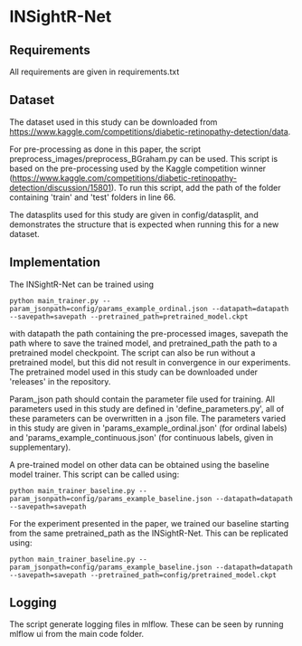 # INSightR-Net

## Requirements

All requirements are given in requirements.txt 

## Dataset

The dataset used in this study can be downloaded from https://www.kaggle.com/competitions/diabetic-retinopathy-detection/data. 

For pre-processing as done in this paper, the script preprocess_images/preprocess_BGraham.py can be used. This script is based on the pre-processing used by the Kaggle competition winner (https://www.kaggle.com/competitions/diabetic-retinopathy-detection/discussion/15801). To run this script, add the path of the folder containing 'train' and 'test' folders in line 66.  

The datasplits used for this study are given in config/datasplit, and demonstrates the structure that is expected when running this for a new dataset.

## Implementation

The INSightR-Net can be trained using

    python main_trainer.py --param_jsonpath=config/params_example_ordinal.json --datapath=datapath --savepath=savepath --pretrained_path=pretrained_model.ckpt

with datapath the path containing the pre-processed images, savepath the path where to save the trained model, and pretrained_path the path to a pretrained model checkpoint. The script can also be run without a pretrained model, but this did not result in convergence in our experiments. The pretrained model used in this study can be downloaded under 'releases' in the repository.

Param_json path should contain the parameter file used for training. All parameters used in this study are defined in 'define_parameters.py', all of these parameters can be overwritten in a .json file. The parameters varied in this study are given in 'params_example_ordinal.json' (for ordinal labels) and 'params_example_continuous.json' (for continuous labels, given in supplementary). 

A pre-trained model on other data can be obtained using the baseline model trainer. This script can be called using: 

    python main_trainer_baseline.py --param_jsonpath=config/params_example_baseline.json --datapath=datapath --savepath=savepath

For the experiment presented in the paper, we trained our baseline starting from the same pretrained_path as the INSightR-Net. This can be replicated using:

    python main_trainer_baseline.py --param_jsonpath=config/params_example_baseline.json --datapath=datapath --savepath=savepath --pretrained_path=config/pretrained_model.ckpt


## Logging

The script generate logging files in mlflow. These can be seen by running mlflow ui from the main code folder. 






